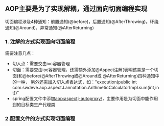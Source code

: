 ## AOP主要是为了实现解耦，通过面向切面编程实现
切面编程涉及4种通知：前置通知(@before)，后置通知(@AfterThrowing)，环绕通知(@Around)，异常通知(@AfterReturning)
### 1. 注解的方式实现面向切面编程
    
需要注意几点：
- 切入点：需要交由ioc容器管理
- 切面：需要交由ioc容器管理，还需额外添加@Aspect注解(表明该类是一个切面)和@before(@AfterThrowing或@Around或 @AfterReturning)四种通知中的一种，
另外还需加入切入点表达式，如："execution(public int com.swdeve.aop.aspectJ.annotation.ArithmeticCalculatorImpl.sum(int,int))"
- spring配置文件中添加<aop:aspectj-autoproxy/>，主要作用是为切面中能作用到的目标类生产代理类
### 2.配置文件的方式实现切面编程